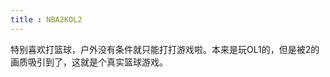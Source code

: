 ```yaml
---
title : NBA2KOL2
---
```


特别喜欢打篮球，户外没有条件就只能打打游戏啦。本来是玩OL1的，但是被2的画质吸引到了，这就是个真实篮球游戏。

<common-ImageList value="games/NBA2KOL2/" imgName="NBA2KOL2" :number="17"/>